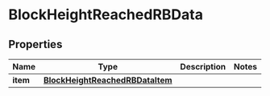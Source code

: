 

# BlockHeightReachedRBData


## Properties

| Name | Type | Description | Notes |
|------------ | ------------- | ------------- | -------------|
|**item** | [**BlockHeightReachedRBDataItem**](BlockHeightReachedRBDataItem.md) |  |  |



